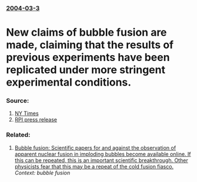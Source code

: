 ### [2004-03-3](/news/2004/03/3/index.md)

#  New claims of bubble fusion are made, claiming that the results of previous experiments have been replicated under more stringent experimental conditions. 




### Source:

1. [NY Times](http://www.rpi.edu/web/News/nytlahey3.html)
2. [RPI press release](http://www.rpi.edu/web/News/press_releases/2004/lahey.htm)

### Related:

1. [Bubble fusion: Scientific papers for and against the observation of apparent nuclear fusion in imploding bubbles become available online. If this can be repeated, this is an important scientific breakthrough. Other physicists fear that this may be a repeat of the cold fusion fiasco.](/news/2002/03/4/bubble-fusion-scientific-papers-for-and-against-the-observation-of-apparent-nuclear-fusion-in-imploding-bubbles-become-available-online-if.md) _Context: bubble fusion_
